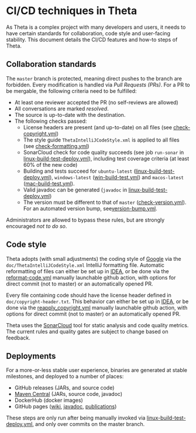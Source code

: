 # CI/CD techniques in Theta

As Theta is a complex project with many developers and users, it needs to have certain standards for collaboration, code style and user-facing stability. This document details the CI/CD features and how-to steps of Theta.


## Collaboration standards

The `master` branch is protected, meaning direct pushes to the branch are forbidden. Every modification is handled via _Pull Requests (PRs)_. For a PR to be mergable, the following criteria need to be fulfilled:

* At least one reviewer accepted the PR (no self-reviews are allowed)
* All conversations are marked _resolved_.
* The source is up-to-date with the destination.
* The following checks passed:
    * License headers are present (and up-to-date) on all files (see [check-copyright.yml](todo))
    * The style guide `ThetaIntelliJCodeStyle.xml` is applied to all files (see [check-formatting.yml](todo))
    * SonarCloud check for code quality succeeds (see job `run-sonar` in [linux-build-test-deploy.yml](todo)), including test coverage criteria (at least 60% of the new code)
    * Building and tests succeed for `ubuntu-latest` ([linux-build-test-deploy.yml](todo)), `windows-latest` ([win-build-test.yml](todo)) and `macos-latest` ([mac-build-test.yml](todo)).
    * Valid javadoc can be generated (`javadoc` in [linux-build-test-deploy.yml](todo))
    * The version must be different to that of `master` ([check-version.yml](todo)). For an automated version bump, see[version-bump.yml](todo).

Administrators are allowed to bypass these rules, but are strongly encouraged _not to do so_.

## Code style 

Theta adopts (with small adjustments) the coding style of [Google](https://github.com/google/styleguide/blob/gh-pages/intellij-java-google-style.xml) via the `doc/ThetaIntelliJCodeStyle.xml` IntelliJ formatting file. Automatic reformatting of files can either be set up in [IDEA](https://www.jetbrains.com/help/idea/reformat-and-rearrange-code.html), or be done via the [reformat-code.yml](todo) manually launchable github action, with options for direct commit (not to master) or an automatically opened PR. 

Every file containing code should have the license header defined in `doc/copyright-header.txt`. This behavior can either be set up in [IDEA](https://www.jetbrains.com/help/idea/copyright.html), or be done via the [reapply_copyright.yml](todo) manually launchable github action, with options for direct commit (not to master) or an automatically opened PR. 

Theta uses the [SonarCloud](https://sonarcloud.io/) tool for static analysis and code quality metrics. The current rules and quality gates are subject to change based on feedback.  

## Deployments

For a more-or-less stable user experience, binaries are generated at stable milestones, and deployed to a number of places:

* GitHub releases (JARs, and source code)
* [Maven Central](https://central.sonatype.com/namespace/hu.bme.mit.theta) (JARs, source code, javadoc)
* DockerHub (docker images)
* GitHub pages ([wiki](todo), [javadoc](), [publications]())

These steps are only run after being manually invoked via [linux-build-test-deploy.yml](todo), and only over commits on the master branch.